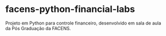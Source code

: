 # facens-python-financial-labs
Projeto em Python para controle financeiro, desenvolvido em sala de aula da Pós Graduação da FACENS.
